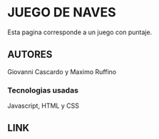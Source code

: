 # JUEGO DE NAVES
Esta pagina corresponde a un juego con puntaje.
## AUTORES
Giovanni Cascardo y Maximo Ruffino

### Tecnologias usadas
Javascript, HTML y CSS
## LINK
